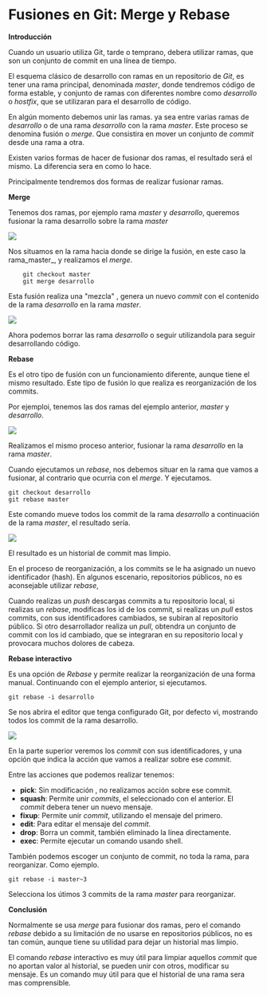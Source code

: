 # Fusiones  en Git: Merge y Rebase

**Introducción**

Cuando un usuario utiliza Git, tarde o temprano, debera utilizar ramas, que son un conjunto de commit en una línea de tiempo.

El esquema clásico de desarrollo con ramas en un repositorio de _Git_, es tener una rama principal, denominada _master_, donde tendremos código de forma estable, y conjunto de ramas con diferentes nombre como _desarrollo_ o _hostfix_, que se utilizaran para el desarrollo de código.

En algún momento debemos unir las ramas. ya sea entre varias ramas de _desarrollo_ o de una rama _desarrollo_ con la rama _master_. Este proceso se denomina  fusión o _merge_. Que consistira en mover un conjunto de _commit_ desde una rama a otra.

Existen varios formas de hacer de fusionar dos ramas, el resultado será el mismo. La diferencia sera en como lo hace.

Principalmente tendremos dos formas de realizar fusionar ramas.


**Merge**

 Tenemos dos ramas, por ejemplo rama _master_ y _desarrollo_, queremos fusionar la rama desarrollo sobre la rama _master_


![](imgs/20170502-165541.png)


Nos situamos en la rama hacia donde se dirige la fusión, en este caso la rama_master_, y realizamos el _merge_.


		git checkout master
		git merge desarrollo

Esta fusión realiza una "mezcla" , genera un nuevo _commit_ con el contenido de la rama _desarrollo_ en la rama _master_.

![](/home/pepe/Descargas/Blog/AprendiendoGit/imgs/merge2.jpg) 

Ahora podemos borrar las rama _desarrollo_ o seguir utilizandola para seguir desarrollando código.


**Rebase**

Es el otro tipo de fusión con un funcionamiento diferente, aunque tiene el mismo resultado. Este tipo de fusión lo que realiza es reorganización de los commits. 

Por ejemploi, tenemos las dos ramas del ejemplo anterior, _master_ y _desarrollo_.

![](imgs/20170503-012232.png)

Realizamos el  mismo proceso anterior, fusionar  la rama _desarrollo_ en la rama _master_.

Cuando ejecutamos un _rebase_, nos debemos situar en la rama que vamos a fusionar, al contrario que ocurria con el _merge_. Y ejecutamos.

	git checkout desarrollo
	git rebase master
	
Este comando mueve todos los commit de la rama _desarrollo_ a continuación de la rama _master_, el resultado sería.

![](imgs/20170503-012728.png)

El resultado es  un historial de commit mas limpio.

En el proceso de reorganización, a los commits se le ha asignado un nuevo identificador (hash). En algunos escenario, repositorios públicos, no es aconsejable utilizar _rebase_, 

Cuando realizas un _push_ descargas commits a tu repositorio local, si realizas un _rebase_, modificas los id de los commit, si realizas un _pull_ estos commits, con sus identificadores cambiados, se subiran al repositorio público. Si  otro desarrollador realiza un _pull_, obtendra un conjunto de commit con los id cambiado, que se integraran en su repositorio local y provocara muchos dolores de cabeza.

**Rebase interactivo**

Es una opción de _Rebase_ y permite realizar la reorganización de una forma manual. Continuando con el ejemplo anterior, si ejecutamos.

	git rebase -i desarrollo

Se nos abrira el editor que tenga configurado Git, por defecto vi, mostrando todos los commit de la rama desarrollo.

![](imgs/20170503-161445.png)

En la parte superior veremos los _commit_ con sus identificadores, y una opción que indica la acción que vamos a realizar sobre ese _commit_.

Entre las acciones que podemos realizar tenemos:

- **pick**: Sin modificación , no realizamos acción sobre ese commit.
- **squash**: Permite unir _commits_, el seleccionado con el anterior. El _commit_ debera tener un nuevo mensaje.
- **fixup**: Permite unir _commit_, utilizando el mensaje del primero.
- **edit**: Para editar el mensaje del _commit_.
- **drop**: Borra un commit, también eliminado la línea directamente.
- **exec**: Permite ejecutar un comando usando shell.

También podemos escoger un conjunto de commit, no toda la rama, para reorganizar. Como ejemplo.

	git rebase -i master~3

Selecciona los útimos 3 commits de la rama _master_ para reorganizar.


**Conclusión**

Normalmente se usa _merge_ para fusionar dos ramas, pero el comando _rebase_ debido a su limitación de no usarse en repositorios públicos, no es tan común, aunque tiene su utilidad para dejar un historial mas limpio.

El comando _rebase_ interactivo es muy útil para limpiar aquellos _commit_ que no aportan valor al historial, se pueden unir con otros, modificar su mensaje. Es un comando muy útil para que el historial de una rama sera mas comprensible.
